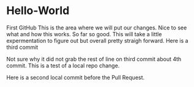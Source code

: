 # Hello-World
First GitHub
This is the area where we will put our changes.  Nice to see what and how this works.  So far so good.
This will take a little expermentation to figure out but overall pretty straigh forward.
Here is a third commit

Not sure why it did not grab the rest of line on third commit about 4th commit.
This is a test of a local repo change.

Here is a second local commit before the Pull Request.


